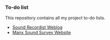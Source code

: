 ### To-do list

This repository contains all my project to-do lists.

* [Sound Recordist Weblog](https://github.com/sound-recordist/to-do/blob/main/soundrecordist.md)
* [Manx Sound Survey Website](https://github.com/sound-recordist/to-do/blob/main/soundsurvey.md)
